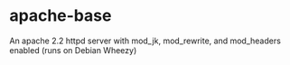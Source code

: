 # apache-base
An apache 2.2 httpd server with mod_jk, mod_rewrite, and mod_headers enabled (runs on Debian Wheezy)

